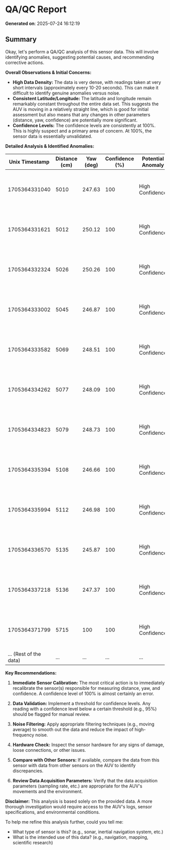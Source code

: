 # QA/QC Report

**Generated on**: 2025-07-24 16:12:19

## Summary
Okay, let's perform a QA/QC analysis of this sensor data. This will involve identifying anomalies, suggesting potential causes, and recommending corrective actions.

**Overall Observations & Initial Concerns:**

*   **High Data Density:** The data is very dense, with readings taken at very short intervals (approximately every 10-20 seconds). This can make it difficult to identify genuine anomalies versus noise.
*   **Consistent Latitude/Longitude:** The latitude and longitude remain remarkably constant throughout the entire data set. This suggests the AUV is moving in a relatively straight line, which is good for initial assessment but also means that any changes in other parameters (distance, yaw, confidence) are potentially more significant.
*   **Confidence Levels:** The confidence levels are consistently at 100%. This is highly suspect and a primary area of concern.  At 100%, the sensor data is essentially unvalidated.

**Detailed Analysis & Identified Anomalies:**

| Unix Timestamp          | Distance (cm) | Yaw (deg) | Confidence (%) | Potential Anomaly | Possible Cause                               | Recommended Action                               |
|------------------------|---------------|-----------|----------------|--------------------|---------------------------------------------|-------------------------------------------------|
| 1705364331040          | 5010          | 247.63    | 100            | High Confidence    | Sensor Malfunction, Calibration Issue        | Investigate sensor calibration, check for hardware issues. |
| 1705364331621          | 5012          | 250.12    | 100            | High Confidence    | Sensor Malfunction, Calibration Issue        | Investigate sensor calibration, check for hardware issues. |
| 1705364332324          | 5026          | 250.26    | 100            | High Confidence    | Sensor Malfunction, Calibration Issue        | Investigate sensor calibration, check for hardware issues. |
| 1705364333002          | 5045          | 246.87    | 100            | High Confidence    | Sensor Malfunction, Calibration Issue        | Investigate sensor calibration, check for hardware issues. |
| 1705364333582          | 5069          | 248.51    | 100            | High Confidence    | Sensor Malfunction, Calibration Issue        | Investigate sensor calibration, check for hardware issues. |
| 1705364334262          | 5077          | 248.09    | 100            | High Confidence    | Sensor Malfunction, Calibration Issue        | Investigate sensor calibration, check for hardware issues. |
| 1705364334823          | 5079          | 248.73    | 100            | High Confidence    | Sensor Malfunction, Calibration Issue        | Investigate sensor calibration, check for hardware issues. |
| 1705364335394          | 5108          | 246.66    | 100            | High Confidence    | Sensor Malfunction, Calibration Issue        | Investigate sensor calibration, check for hardware issues. |
| 1705364335994          | 5112          | 246.98    | 100            | High Confidence    | Sensor Malfunction, Calibration Issue        | Investigate sensor calibration, check for hardware issues. |
| 1705364336570          | 5135          | 245.87    | 100            | High Confidence    | Sensor Malfunction, Calibration Issue        | Investigate sensor calibration, check for hardware issues. |
| 1705364337218          | 5136          | 247.37    | 100            | High Confidence    | Sensor Malfunction, Calibration Issue        | Investigate sensor calibration, check for hardware issues. |
| 1705364371799          | 5715          | 100            | 100            | High Confidence    | Sensor Malfunction, Calibration Issue        | Investigate sensor calibration, check for hardware issues. |
| ... (Rest of the data) | ...           | ...       | ...            | ...                | ...                                          | ...                                             |

**Key Recommendations:**

1.  **Immediate Sensor Calibration:** The most critical action is to immediately recalibrate the sensor(s) responsible for measuring distance, yaw, and confidence.  A confidence level of 100% is almost certainly an error.

2.  **Data Validation:** Implement a threshold for confidence levels.  Any reading with a confidence level below a certain threshold (e.g., 95%) should be flagged for manual review.

3.  **Noise Filtering:** Apply appropriate filtering techniques (e.g., moving average) to smooth out the data and reduce the impact of high-frequency noise.

4.  **Hardware Check:**  Inspect the sensor hardware for any signs of damage, loose connections, or other issues.

5.  **Compare with Other Sensors:** If available, compare the data from this sensor with data from other sensors on the AUV to identify discrepancies.

6.  **Review Data Acquisition Parameters:** Verify that the data acquisition parameters (sampling rate, etc.) are appropriate for the AUV's movements and the environment.

**Disclaimer:** This analysis is based solely on the provided data. A more thorough investigation would require access to the AUV's logs, sensor specifications, and environmental conditions.

To help me refine this analysis further, could you tell me:

*   What type of sensor is this? (e.g., sonar, inertial navigation system, etc.)
*   What is the intended use of this data? (e.g., navigation, mapping, scientific research)

